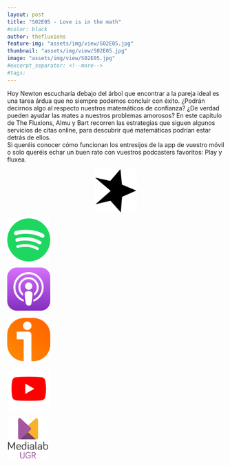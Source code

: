 ```yaml
---
layout: post
title: "S02E05 - Love is in the math"
#color: black
author: thefluxions
feature-img: "assets/img/view/S02E05.jpg"
thumbnail: "assets/img/view/S02E05.jpg"
image: "assets/img/view/S02E05.jpg"
#excerpt_separator: <!--more-->
#tags: 
---
```


Hoy Newton escucharía debajo del árbol que encontrar a la pareja ideal es una tarea árdua que no siempre podemos concluir con éxito. ¿Podrán decirnos algo al respecto nuestros matemáticos de confianza? ¿De verdad pueden ayudar las mates a nuestros problemas amorosos? En este capítulo de The Fluxions, Almu y Bart recorren las estrategias que siguen algunos servicios de citas online, para descubrir qué matemáticas podrían estar detrás de ellos.
<br>Si queréis conocer cómo funcionan los entresijos de la app de vuestro móvil o solo queréis echar un buen rato con vuestros podcasters favoritos: Play y fluxea.
<br>
<p align="center">
<a href="https://www.spreaker.com/user/radiolabugr/love-is-in-the-math" target="_blank"><img src="https://raw.githubusercontent.com/thefluxions/thefluxions.github.io/master/assets/img/archive/spreaker-logo.png" height="100" align="center"></a>

<a href="https://open.spotify.com/episode/0WyZluPkMWjUy1c8W0sy2z?si=G79_EnG9T8S-_OXUrYppGg" target="_blank"><img src="https://raw.githubusercontent.com/thefluxions/thefluxions.github.io/master/assets/img/archive/spotify-logo.png" height="100" align="center"></a>

<a href="https://podcasts.apple.com/es/podcast/2x05-love-is-in-the-math/id1492409246?i=1000469439990" target="_blank"><img src="https://raw.githubusercontent.com/thefluxions/thefluxions.github.io/master/assets/img/archive/apple-logo.png" height="100" align="center"></a>
<br><br>
<a href="https://www.ivoox.com/2x05-love-is-in-the-math-audios-mp3_rf_49288634_1.html" target="_blank"><img src="https://raw.githubusercontent.com/thefluxions/thefluxions.github.io/master/assets/img/archive/ivoox-logo.png" height="100" align="center"></a>

<a href="" target="_blank"><img src="https://raw.githubusercontent.com/thefluxions/thefluxions.github.io/master/assets/img/archive/youtube-logo.png" height="100" align="center"></a>

<a href="https://medialab.ugr.es/noticias/the-fluxions-2x05-love-is-in-the-math/" target="_blank"><img src="https://raw.githubusercontent.com/thefluxions/thefluxions.github.io/master/assets/img/archive/medialab-logo.png" height="100" align="center"></a>
</p>